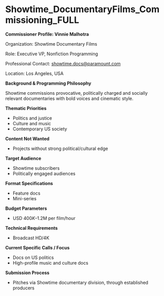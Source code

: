 # Showtime_DocumentaryFilms_Commissioning_FULL

**Commissioner Profile: Vinnie Malhotra**

Organization: Showtime Documentary Films

Role: Executive VP, Nonfiction Programming

Professional Contact: showtime.docs@paramount.com

Location: Los Angeles, USA

**Background & Programming Philosophy**

Showtime commissions provocative, politically charged and socially relevant documentaries with bold voices and cinematic style.

**Thematic Priorities**

- Politics and justice
- Culture and music
- Contemporary US society

**Content Not Wanted**

- Projects without strong political/cultural edge

**Target Audience**

- Showtime subscribers
- Politically engaged audiences

**Format Specifications**

- Feature docs
- Mini-series

**Budget Parameters**

- USD $400K–$1.2M per film/hour

**Technical Requirements**

- Broadcast HD/4K

**Current Specific Calls / Focus**

- Docs on US politics
- High-profile music and culture docs

**Submission Process**

- Pitches via Showtime documentary division, through established producers